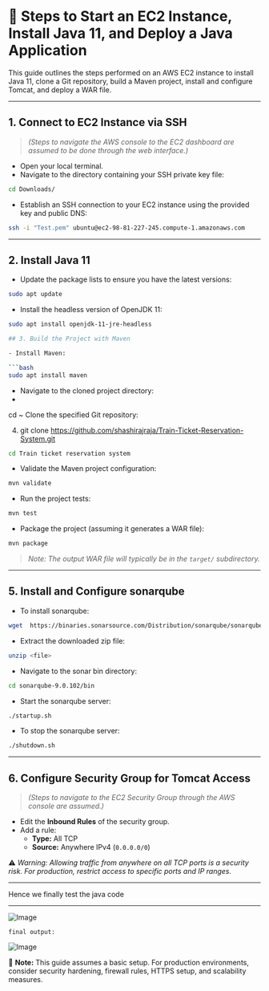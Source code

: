 # 🚀 Steps to Start an EC2 Instance, Install Java 11, and Deploy a Java Application

This guide outlines the steps performed on an AWS EC2 instance to install Java 11, clone a Git repository, build a Maven project, install and configure Tomcat, and deploy a WAR file.

---

## 1. Connect to EC2 Instance via SSH

> *(Steps to navigate the AWS console to the EC2 dashboard are assumed to be done through the web interface.)*

- Open your local terminal.
- Navigate to the directory containing your SSH private key file:

```bash
cd Downloads/
```
- Establish an SSH connection to your EC2 instance using the provided key and public DNS:

```bash
ssh -i "Test.pem" ubuntu@ec2-98-81-227-245.compute-1.amazonaws.com
```

---

## 2. Install Java 11

- Update the package lists to ensure you have the latest versions:

```bash
sudo apt update
```

- Install the headless version of OpenJDK 11:

```bash
sudo apt install openjdk-11-jre-headless

## 3. Build the Project with Maven

- Install Maven:

```bash
sudo apt install maven
```

- Navigate to the cloned project directory:
- 
cd ~
Clone the specified Git repository:

4. git clone https://github.com/shashirajraja/Train-Ticket-Reservation-System.git

```bash
cd Train ticket reservation system 
```

- Validate the Maven project configuration:

```bash
mvn validate
```

- Run the project tests:

```bash
mvn test
```

- Package the project (assuming it generates a WAR file):

```bash
mvn package
```

> *Note: The output WAR file will typically be in the `target/` subdirectory.*

---

## 5. Install and Configure sonarqube

- To install sonarqube:

```bash
wget  https://binaries.sonarsource.com/Distribution/sonarqube/sonarqube-6.7.7.zip
```

- Extract the downloaded zip file:

```bash
unzip <file>
```

- Navigate to the sonar bin directory:

```bash
cd sonarqube-9.0.102/bin
```

- Start the sonarqube server:

```bash
./startup.sh
```

- To stop the sonarqube server:

```bash
./shutdown.sh
```

---

## 6. Configure Security Group for Tomcat Access

> *(Steps to navigate to the EC2 Security Group through the AWS console are assumed.)*

- Edit the **Inbound Rules** of the security group.
- Add a rule:
  - **Type:** All TCP
  - **Source:** Anywhere IPv4 (`0.0.0.0/0`)

⚠️ *Warning: Allowing traffic from anywhere on all TCP ports is a security risk. For production, restrict access to specific ports and IP ranges.*

---
Hence we finally test the java code

---

![Image](https://github.com/user-attachments/assets/c0d642ce-69f0-4d57-bdec-6395636cc171)

```
final output:

```
![Image](https://github.com/user-attachments/assets/822bae43-df0d-47d2-baf0-787c2cbe058e)

📌 **Note:** This guide assumes a basic setup. For production environments, consider security hardening, firewall rules, HTTPS setup, and scalability measures.

